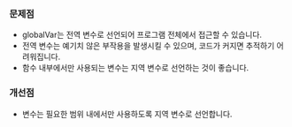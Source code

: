 ### 문제점
- globalVar는 전역 변수로 선언되어 프로그램 전체에서 접근할 수 있습니다.
- 전역 변수는 예기치 않은 부작용을 발생시킬 수 있으며, 코드가 커지면 추적하기 어려워집니다.
- 함수 내부에서만 사용되는 변수는 지역 변수로 선언하는 것이 좋습니다.

### 개선점
- 변수는 필요한 범위 내에서만 사용하도록 지역 변수로 선언합니다.
